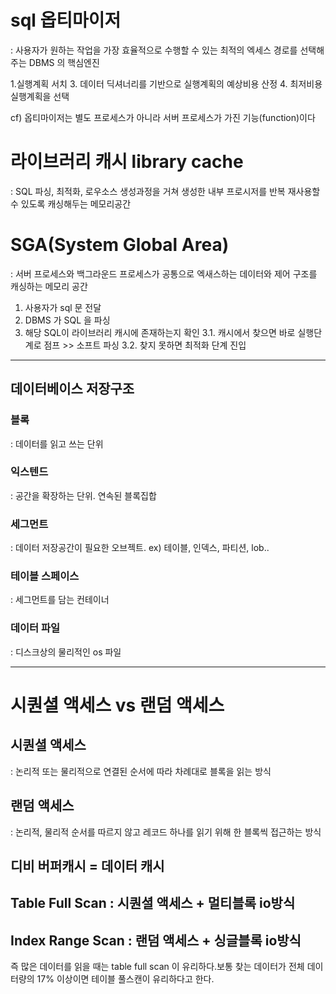#  sql 옵티마이저
: 사용자가 원하는 작업을 가장 효율적으로 수행할 수 있는 최적의 엑세스 경로를 선택해주는 DBMS 의 핵심엔진

1.실행계획 서치
3. 데이터 딕셔너리를 기반으로 실행계획의 예상비용 산정
4. 최저비용 실행계획을 선택

cf)  옵티마이저는 별도 프로세스가 아니라 서버 프로세스가 가진 기능(function)이다 


#  라이브러리 캐시 library cache
: SQL 파싱, 최적화, 로우소스 생성과정을 거쳐 생성한 내부 프로시저를 반복 재사용할수 있도록 캐싱해두는 메모리공간


#  SGA(System Global Area)
: 서버 프로세스와 백그라운드 프로세스가 공통으로 엑새스하는 데이터와 제어 구조를 캐싱하는 메모리 공간


1. 사용자가 sql 문 전달
2. DBMS 가 SQL 을 파싱
3. 해당 SQL이 라이브러리 캐시에 존재하는지 확인
    3.1. 캐시에서 찾으면 바로 실행단계로 점프         >> 소프트 파싱
    3.2. 찾지 못하면 최적화 단계 진입        

-----

## 데이터베이스 저장구조

### 블록
: 데이터를 읽고 쓰는 단위

### 익스텐드
: 공간을 확장하는 단위. 연속된 블록집합

### 세그먼트
: 데이터 저장공간이 필요한 오브젝트. ex) 테이블, 인덱스, 파티션, lob..

### 테이블 스페이스
: 세그먼트를 담는 컨테이너

### 데이터 파일
: 디스크상의 물리적인 os 파일

-----

# 시퀀셜 액세스 vs 랜덤 액세스
 
## 시퀀셜 액세스 
: 논리적 또는 물리적으로 연결된 순서에 따라 차례대로 블록을 읽는 방식

## 랜덤 액세스
: 논리적, 물리적 순서를 따르지 않고 레코드 하나를 읽기 위해 한 블록씩 접근하는 방식

## 디비 버퍼캐시 = 데이터 캐시

## Table Full Scan : 시퀀셜 액세스 + 멀티블록 io방식
## Index Range Scan : 랜덤 액세스 + 싱글블록 io방식
즉 많은 데이터를 읽을 때는 table full scan 이 유리하다.보통 찾는 데이터가 전체 데이터량의 17% 이상이면 테이블 풀스캔이 유리하다고 한다.